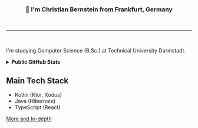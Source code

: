 
<div align="center">
  <h3>
    👋
    I'm Christian Bernstein from Frankfurt, Germany
  </h3>
</div>

<br />

---
<br />

I'm studying Computer Science (B.Sc.) at Technical University Darmstadt.


<details>
  <summary><b>Public GitHub Stats</b></summary>

  <br/>
  
  <div align="center">
    <img src="https://github-readme-stats.vercel.app/api?username=christian-bernstein"/>
    <img src="https://github-readme-stats.vercel.app/api/top-langs/?username=christian-bernstein&hide_progress=false&layout=compact&langs_count=20&custom_title=Most%20Used%20Languages%20(Public)"/>
  </div>

  <!--
  ![My GitHub stats](https://github-readme-stats.vercel.app/api?username=christian-bernstein)
  ![Top Langs](https://github-readme-stats.vercel.app/api/top-langs/?username=christian-bernstein&hide_progress=false&layout=compact&langs_count=20&custom_title=Most%20Used%20Languages%20(Public))
  
  TODO: Add once a chart is generated
  [![My WakaTime stats](https://github-readme-stats.vercel.app/api/wakatime?username=christian_bernstein)](https://github.com/anuraghazra/github-readme-stats)
  -->
</details>

## Main Tech Stack

- Kotlin (Ktor, Xodus)
- Java (Hibernate)
- TypeScript (React)

[More and In-depth](aboutme/techstack-in-depth.md)

